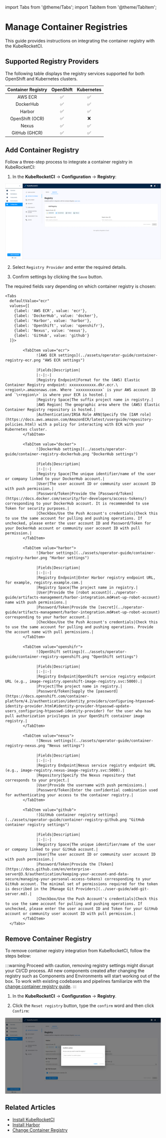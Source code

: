 import Tabs from '@theme/Tabs';
import TabItem from '@theme/TabItem';

# Manage Container Registries

This guide provides instructions on integrating the container registry with the KubeRocketCI.

## Supported Registry Providers

The following table displays the registry services supported for both OpenShift and Kubernetes clusters.

|Container Registry|OpenShift|Kubernetes|
|:-:|:-:|:-:|
|AWS ECR|:white_check_mark:|:white_check_mark:|
|DockerHub|:white_check_mark:|:white_check_mark:|
|Harbor|:white_check_mark:|:white_check_mark:|
|OpenShift (OCR)|:white_check_mark:|:x:|
|Nexus|:white_check_mark:|:white_check_mark:|
|GitHub (GHCR)|:white_check_mark:|:white_check_mark:|

## Add Container Registry

Follow a three-step process to integrate a container registry in KubeRocketCI:

1. In the **KubeRocketCI** -> **Configuration** -> **Registry**:

  ![Registry settings](../assets/operator-guide/container-registry-list.png "Registry settings")

2. Select `Registry Provider` and enter the required details.

3. Confirm settings by clicking the `Save` button.

The required fields vary depending on which container registry is chosen:


    <Tabs
      defaultValue="ecr"
      values={[
        {label: 'AWS ECR', value: 'ecr'},
        {label: 'DockerHub', value: 'docker'},
        {label: 'Harbor', value: 'harbor'},
        {label: 'OpenShift', value: 'openshifr'},
        {label: 'Nexus', value: 'nexus'},
        {label: 'GitHub', value: 'github'}
      ]}>

            <TabItem value="ecr">
                  ![AWS ECR settings](../assets/operator-guide/container-registry-ecr.png "AWS ECR settings")

                  |Fields|Description|
                  |:-|:-|
                  |Registry Endpoint|Format for the (AWS) Elastic Container Registry endpoint: xxxxxxxxxxxx.dkr.ecr.\<region\>.amazonaws.com. Where `xxxxxxxxxxxx` is your AWS account ID and `\<region\>` is where your ECR is hosted.|
                  |Registry Space|The suffix project name in registry.|
                  |AWS Region| The geographic area where the (AWS) Elastic Container Registry repository is hosted.|
                  |Authentication/IRSA Role ARN|Specify the [IAM role](https://docs.aws.amazon.com/AmazonECR/latest/userguide/repository-policies.html) with a policy for interacting with ECR with your Kubernetes cluster.
            </TabItem>

            <TabItem value="docker">
                  ![DockerHub settings](../assets/operator-guide/container-registry-dockerhub.png "DockerHub settings")

                  |Fields|Description|
                  |:-|:-|
                  |Registry Space|The unique identifier/name of the user or company linked to your DockerHub account.|
                  |User|The user account ID or community user account ID with push permission.|
                  |Password/Token|Provide the [Password/Token](https://docs.docker.com/security/for-developers/access-tokens/) corresponding to your DockerHub account. It is recommended to use Token for security purposes.|
                  |Checkbox/Use the Push Account's credentials|Check this to use the same account for pulling and pushing operations. If unchecked, please enter the user account ID and Password/Token for your DockerHub account or community user account ID with pull permission.|
            </TabItem>

            <TabItem value="harbor">
                  ![Harbor settings](../assets/operator-guide/container-registry-harbor.png "Harbor settings")

                  |Fields|Description|
                  |:-|:-|
                  |Registry Endpoint|Enter Harbor registry endpoint URL, for example, registry.example.com.|
                  |Registry Space|The project name in registry.|
                  |User|Provide the [robot account](../operator-guide/artifacts-management/harbor-integration.md#set-up-robot-account) name with push permissions.|
                  |Password/Token|Provide the [secret](../operator-guide/artifacts-management/harbor-integration.md#set-up-robot-account) corresponding to your harbor account.|
                  |Checkbox/Use the Push Account's credentials|Check this to use the same account for pulling and pushing operations. Provide the account name with pull permissions.|
            </TabItem>

            <TabItem value="openshifr">
                  ![OpenShift settings](../assets/operator-guide/container-registry-openshift.png "OpenShift settings")

                  |Fields|Description|
                  |:-|:-|
                  |Registry Endpoint|OpenShift service registry endpoint URL (e.g., image-registry.openshift-image-registry.svc:5000).|
                  |Project|The project name in registry.|
                  |Password/Token|Supply the [password](https://docs.openshift.com/container-platform/4.2/authentication/identity_providers/configuring-htpasswd-identity-provider.html#identity-provider-htpasswd-update-users_configuring-htpasswd-identity-provider) for the user who has pull authorization privileges in your OpenShift container image registry.|
            </TabItem>

            <TabItem value="nexus">
                  ![Nexus settings](../assets/operator-guide/container-registry-nexus.png "Nexus settings")

                  |Fields|Description|
                  |:-|:-|
                  |Registry Endpoint|Nexus service registry endpoint URL (e.g., image-registry.nexus-image-registry.svc:5000).|
                  |Repository|Specify the Nexus repository that corresponds to your project.|
                  |User|Provide the username with push permissions.|
                  |Password/Token|Enter the confidential combination used for authenticating your access to the container registry.|
            </TabItem>

            <TabItem value="github">
                  ![GitHub container registry settings](../assets/operator-guide/container-registry-github.png "GitHub container registry settings")

                  |Fields|Description|
                  |:-|:-|
                  |Registry Space|The unique identifier/name of the user or company linked to your GitHub account.|
                  |User|The user account ID or community user account ID with push permission.|
                  |Password/Token|Provide the [Token](https://docs.github.com/en/enterprise-server@3.9/authentication/keeping-your-account-and-data-secure/managing-your-personal-access-tokens) corresponding to your  GitHub account. The minimal set of permissions required for the token is described in the [Manage Git Providers](../user-guide/add-git-server.md).|
                  |Checkbox/Use the Push Account's credentials|Check this to use the same account for pulling and pushing operations. If unchecked, please enter the user account ID and Token for your GitHub account or community user account ID with pull permission.|
            </TabItem>
      </Tabs>

## Remove Container Registry

To remove container registry integration from KubeRocketCI, follow the steps below:

:::warning
    Proceed with caution, removing registry settings might disrupt your CI/CD process. All new components created after changing the registry such as Components and Environments will start working out of the box. To work with existing codebases and pipelines familiarize with the [change container registry guide](../operator-guide/change-container-registry.md).
:::

  1. In the **KubeRocketCI** -> **Configuration** -> **Registry**.

  2. Click the `Reset registry` button, type the `confirm` word and then click `Confirm`:

  ![Registry settings](../assets/operator-guide/container-registry-reset.png "Registry settings")

## Related Articles

* [Install KubeRocketCI](../operator-guide/install-kuberocketci.md)
* [Install Harbor](../operator-guide/artifacts-management/harbor-installation.md)
* [Change Container Registry](../operator-guide/change-container-registry.md)
